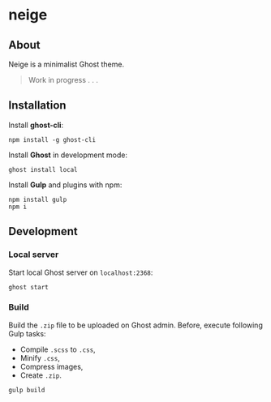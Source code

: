 # neige

## About

Neige is a minimalist Ghost theme.
> Work in progress . . .

## Installation

Install **ghost-cli**:
```
npm install -g ghost-cli
```

Install **Ghost** in development mode:
```
ghost install local
```

Install **Gulp** and plugins with npm:
```
npm install gulp
npm i
```

## Development

### Local server
Start local Ghost server on `localhost:2368`:
```shell
ghost start
```

### Build

Build the `.zip` file to be uploaded on Ghost admin. Before, execute following Gulp tasks:
- Compile `.scss` to `.css`,
- Minify `.css`,
- Compress images,
- Create `.zip`.

```shell
gulp build
```
